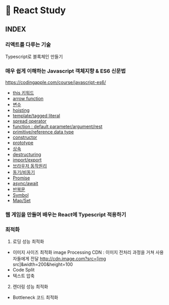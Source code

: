 ﻿# 📖 React Study

## INDEX

### 리액트를 다루는 기술

Typescript로 블록체인 만들기

### 매우 쉽게 이해하는 Javascript 객체지향 & ES6 신문법

https://codingapple.com/course/javascript-es6/

- [this 키워드](javascript-es6/this.md)
- [arrow function](javascript-es6/arrow-function.md)
- [변수](javascript-es6/variable.md)
- [hoisting](javascript-es6/hoisting.md)
- [template/tagged literal](javascript-es6/template-literal.md)
- [spread operator](javascript-es6/spread-operator.md)
- [function : default parameter/argument/rest](javascript-es6/function.md)
- [primitive/reference data type](javascript-es6/reference-data-type.md)
- [constructor](javascript-es6/constructor.md)
- [prototype](javascript-es6/prototype.md)
- [상속](javascript-es6/상속.md)
- [destructuring](javascript-es6/destructuring.md)
- [import/export](javascript-es6/import&export.md)
- [브라우저 동작원리](javascript-es6/브라우저동작원리.md)
- [동기/비동기](javascript-es6/동기&비동기.md)
- [Promise](javascript-es6/Promise.md)
- [async/await](javascript-es6/async&await.md)
- [반복문](javascript-es6/반복문.md)
- [Symbol](javascript-es6/symbol.md)
- [Map/Set](javascript-es6/Map&Set.md)

### 웹 게임을 만들며 배우는 React에 Typescript 적용하기

### 최적화

1. 로딩 성능 최적화

- 이미지 사이즈 최적화
  image Processing CDN
  : 이미지 전처리 과정을 거쳐 사용자들에게 전달
  http://cdn.image.com?src=[img src]&width=200&height=100
- Code Split
- 텍스트 압축

2. 렌더링 성능 최적화

- Bottleneck 코드 최적화
